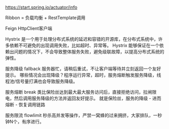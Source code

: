 https://start.spring.io/actuator/info

Ribbon = 负载均衡 + RestTemplate调用

Feign HttpClient客户端

Hystrix 是一个用于处理分布式系统的延迟和容错的开源库，在分布式系统中，许多依赖不可避免的出现调用失败，比如超时、异常等。
Hystrix 能够保证在一个依赖出问题的情况下，不会导致整体服务失败，避免级联故障，以提高分布式系统的弹性。

 服务降级 fallback
    服务器忙，请稍后重试，不让客户端等待并立刻返回一个友好提示。
    哪些情况会出现降级？程序运行异常，超时，服务熔断触发服务降级，线程池/信号量打满也会导致服务降级。
 
 服务熔断   break
    类比保险丝达到最大最大服务访问后，直接拒绝访问，拉闸限电，然后调用服务降级的方法并返回友好提示。
    就是保险丝，服务的降级 - 进而熔断 - 恢复调用链路
 
 服务限流   flowlimit
    秒杀高并发等操作，严禁一窝蜂的过来拥挤，大家排队，一秒钟N个，有序进行。